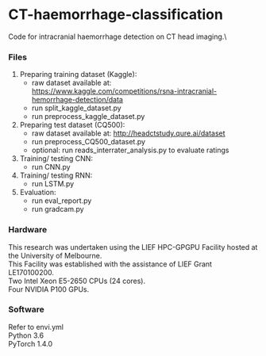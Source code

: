 # CT-haemorrhage-classification

Code for intracranial haemorrhage detection on CT head imaging.\

### Files
1. Preparing training dataset (Kaggle):
     - raw dataset available at: https://www.kaggle.com/competitions/rsna-intracranial-hemorrhage-detection/data
     - run split_kaggle_dataset.py
     - run preprocess_kaggle_dataset.py 
2. Preparing test dataset (CQ500):
     - raw dataset available at: http://headctstudy.qure.ai/dataset
     - run preprocess_CQ500_dataset.py
     - optional: run reads_interrater_analysis.py to evaluate ratings
3. Training/ testing CNN: 
     - run CNN.py
4. Training/ testing RNN:
     - run LSTM.py
5. Evaluation:
     - run eval_report.py
     - run gradcam.py

### Hardware
This research was undertaken using the LIEF HPC-GPGPU Facility hosted at the University of Melbourne. \
This Facility was established with the assistance of LIEF Grant LE170100200. \
Two Intel Xeon E5-2650 CPUs (24 cores).\
Four NVIDIA P100 GPUs.

### Software
Refer to envi.yml\
Python 3.6\
PyTorch 1.4.0

